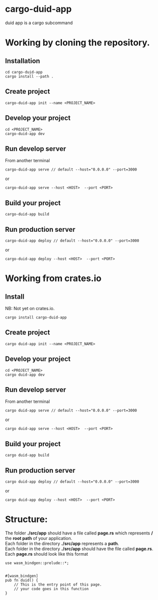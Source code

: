 # cargo-duid-app
duid app is a cargo subcommand  


# Working by cloning the repository.  
## Installation  
```  
cd cargo-duid-app  
cargo install --path .
```
  
## Create project  
```  
cargo-duid-app init --name <PROJECT_NAME>  
```  
  
## Develop your project  
```  
cd <PROJECT_NAME>  
cargo-duid-app dev  
```  

## Run develop server 
From another terminal      
```  
cargo-duid-app serve // default --host="0.0.0.0" --port=3000 
```
or  
```  
cargo-duid-app serve --host <HOST>  --port <PORT>  
```  

## Build your project    
```  
cargo-duid-app build  
``` 

## Run production server  
```  
cargo-duid-app deploy // default --host="0.0.0.0" --port=3000  
```  
or  
```
cargo-duid-app deploy --host <HOST>  --port <PORT>  
``` 

# Working from crates.io  
## Install 
NB: Not yet on crates.io.  
```  
cargo install cargo-duid-app  
```  
  
## Create project  
```  
cargo duid-app init --name <PROJECT_NAME>  
```  
  
## Develop your project  
```  
cd <PROJECT_NAME>  
cargo duid-app dev  
```  

## Run develop server 
From another terminal      
```  
cargo duid-app serve // default --host="0.0.0.0" --port=3000  
```  
or  
```
cargo duid-app serve --host <HOST>  --port <PORT>  
```  

## Build your project    
```  
cargo duid-app build  
``` 

## Run production server  
```  
cargo duid-app deploy // default --host="0.0.0.0" --port=3000  
```  
or  
```
cargo duid-app deploy --host <HOST>  --port <PORT>  
``` 

# Structure:
The folder **./src/app** should have a file called **page.rs** which represents **/** the **root path** of your application.  
Each folder in the directory **./src/app** represents a **path**.      
Each folder in the directory **./src/app** should have the file called **page.rs**.  
Each **page.rs** should look like this format  
```
use wasm_bindgen::prelude::*;


#[wasm_bindgen]
pub fn duid() {
    // This is the entry point of this page.
    // your code goes in this function
}
```